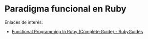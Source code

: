 
# Paradigma funcional en Ruby

Enlaces de interés:
* [Functional Programming In Ruby (Complete Guide) - RubyGuides](https://www.rubyguides.com/2018/01/functional-programming-ruby/)
